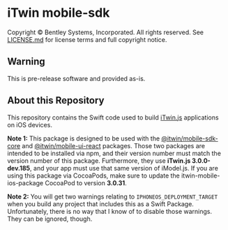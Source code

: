 # iTwin mobile-sdk

Copyright © Bentley Systems, Incorporated. All rights reserved. See [LICENSE.md](./LICENSE.md) for license terms and full copyright notice.

## Warning

This is pre-release software and provided as-is.

## About this Repository

This repository contains the Swift code used to build [iTwin.js](http://www.itwinjs.org) applications on iOS devices.

__Note 1:__ This package is designed to be used with the [@itwin/mobile-sdk-core](https://github.com/iTwin/mobile-sdk-core) and [@itwin/mobile-ui-react](https://github.com/iTwin/mobile-ui-react) packages. Those two packages are intended to be installed via npm, and their version number must match the version number of this package. Furthermore, they use __iTwin.js 3.0.0-dev.185__, and your app must use that same version of iModel.js. If you are using this package via CocoaPods, make sure to update the itwin-mobile-ios-package CocoaPod to version __3.0.31__.

__Note 2:__ You will get two warnings relating to `IPHONEOS_DEPLOYMENT_TARGET` when you build any project that includes this as a Swift Package. Unfortunately, there is no way that I know of to disable those warnings. They can be ignored, though.
